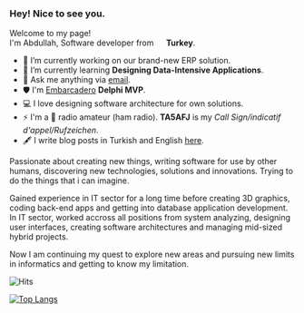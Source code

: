 ### Hey! Nice to see you.
Welcome to my page!<br>
I'm Abdullah, Software developer from <img src="https://www.flaticon.com/svg/static/icons/svg/3909/3909414.svg" width="14"/> **Turkey**.

- 🔭 I’m currently working on our brand-new ERP solution.
- 🌱 I’m currently learning **Designing Data-Intensive Applications**.
- 💬 Ask me anything via <a href="mailto:mail@abdullahilgaz.com">email</a>.  
- 🛡 I'm <a href="https://www.embarcadero.com/partners/mvp-directory" target="_blank">Embarcadero</a> **Delphi MVP**.
- 💻 I love designing software architecture for own solutions.
- ⚡ I'm a 📡 radio amateur (ham radio). **TA5AFJ** is my *Call Sign/indicatif d'appel/Rufzeichen*. 
- 🖋 I write blog posts in Turkish and English <a href="https://abdullahilgaz.com" target="_blank">here</a>.

<p>Passionate about creating new things, writing software for use by other humans, discovering new technologies, solutions and innovations. Trying to do the things that i can imagine.</p>

<p>Gained experience in IT sector for a long time before creating 3D graphics, coding back-end apps and getting into database application development. In IT sector, worked accross all positions from system analyzing, designing user interfaces, creating software architectures and managing mid-sized hybrid projects.</p>

<p>Now I am continuing my quest to explore new areas and pursuing new limits in informatics and getting to know my limitation.</p>


![Hits](https://hits.seeyoufarm.com/api/count/incr/badge.svg?url=https%3A%2F%2Fgithub.com%2Ftheilgazcode%2Fhit-counter&count_bg=%2379C83D&title_bg=%23555555&icon=&icon_color=%23E7E7E7&title=hits&edge_flat=false)


[![Top Langs](https://github-readme-stats.vercel.app/api/top-langs/?username=theilgazcode&langs_count=10&hide=html&layout=compact)](https://github.com/anuraghazra/github-readme-stats)


